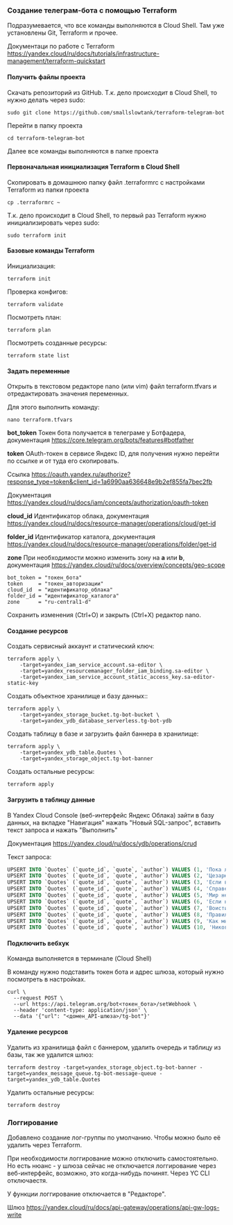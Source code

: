 ### Создание телеграм-бота с помощью Terraform

Подразумевается, что все команды выполняются в Cloud Shell. Там уже установлены Git, Terraform и прочее.

Документаци по работе с Terraform https://yandex.cloud/ru/docs/tutorials/infrastructure-management/terraform-quickstart


#### Получить файлы проекта

Скачать репозиторий из GitHub. Т.к. дело происходит в Cloud Shell, то нужно делать через sudo:
```
sudo git clone https://github.com/smallslowtank/terraform-telegram-bot
```

Перейти в папку проекта
```
cd terraform-telegram-bot
```
Далее все команды выполняются в папке проекта

#### Первоначальная инициализация Terraform в Cloud Shell

Скопировать в домашнюю папку файл .terraformrc с настройками Terraform из папки проекта

```
cp .terraformrc ~
```

Т.к. дело происходит в Cloud Shell, то первый раз Terraform нужно инициализировать через sudo:
```
sudo terraform init
```


#### Базовые команды Terraform

Инициализация:
```
terraform init
```
Проверка конфигов:
```
terraform validate
```
Посмотреть план:
```
terraform plan
```
Посмотреть созданные ресурсы:
```
terraform state list
```

#### Задать переменные

Открыть в текстовом редакторе nano (или vim) файл terraform.tfvars и отредактировать значения переменных.

Для этого выполнить команду:
```
nano terraform.tfvars
```
**bot_token** Токен бота получается в телеграме у Ботфадера, документация https://core.telegram.org/bots/features#botfather

**token** OAuth-токен в сервисе Яндекс ID, для получения нужно перейти по ссылке и от туда его скопировать.

Ссылка https://oauth.yandex.ru/authorize?response_type=token&client_id=1a6990aa636648e9b2ef855fa7bec2fb

Документация https://yandex.cloud/ru/docs/iam/concepts/authorization/oauth-token

**cloud_id** Идентификатор облака, документация https://yandex.cloud/ru/docs/resource-manager/operations/cloud/get-id

**folder_id** Идентификатор каталога, документация https://yandex.cloud/ru/docs/resource-manager/operations/folder/get-id

**zone** При необходимости можно изменить зону на **a** или **b**, документация https://yandex.cloud/ru/docs/overview/concepts/geo-scope

```
bot_token = "токен_бота"
token     = "токен_авторизации"
cloud_id  = "идентификатор_облака"
folder_id = "идентификатор_каталога"
zone      = "ru-central1-d"
```
Сохранить изменения (Ctrl+O) и закрыть (Ctrl+X) редактор nano.

#### Создание ресурсов

Создать сервисный аккаунт и статический ключ:
```
terraform apply \
    -target=yandex_iam_service_account.sa-editor \
    -target=yandex_resourcemanager_folder_iam_binding.sa-editor \
    -target=yandex_iam_service_account_static_access_key.sa-editor-static-key
```
Создать объектное хранилище и базу данных::
```
terraform apply \
    -target=yandex_storage_bucket.tg-bot-bucket \
    -target=yandex_ydb_database_serverless.tg-bot-ydb
```
Создать таблицу в базе и загрузить файл баннера в хранилище:
```
terraform apply \
    -target=yandex_ydb_table.Quotes \
    -target=yandex_storage_object.tg-bot-banner
```
Создать остальные ресурсы:
```
terraform apply
```

#### Загрузить в таблицу данные

В Yandex Cloud Console (веб-интерфейс Яндекс Облака) зайти в базу данных, на вкладке "Навигация" нажать "Новый SQL-запрос", вставить текст запроса и нажать "Выполнить"

Документация https://yandex.cloud/ru/docs/ydb/operations/crud

Текст запроса:

```sql
UPSERT INTO `Quotes` (`quote_id`, `quote`, `author`) VALUES (1, 'Пока любишь — надеешься.', 'Элен Бронтэ');
UPSERT INTO `Quotes` (`quote_id`, `quote`, `author`) VALUES (2, 'Цезарю многое непозволительно потому, что ему дозволено все.', 'Луций Анней Сенека');
UPSERT INTO `Quotes` (`quote_id`, `quote`, `author`) VALUES (3, 'Если вы не можете увидеть себя богатым, то никогда не сможете этого добиться.', 'Роберт Кийосаки');
UPSERT INTO `Quotes` (`quote_id`, `quote`, `author`) VALUES (4, 'Справедливость без мудрости значит много, мудрость без справедливости не значит ничего.', 'Марк Туллий Цицерон');
UPSERT INTO `Quotes` (`quote_id`, `quote`, `author`) VALUES (5, 'Мир несовершенен, поскольку мы несовершенны.', 'Далай-лама XIV');
UPSERT INTO `Quotes` (`quote_id`, `quote`, `author`) VALUES (6, 'Если не предъявлять к жизни особых претензий, то всё, что ни получаешь, будет прекрасным даром.', 'Эрих Мария Ремарк');
UPSERT INTO `Quotes` (`quote_id`, `quote`, `author`) VALUES (7, 'Воистину, на свете есть и травы, не дающие цветов, и цветы, не дающие плодов!', 'Конфуций');
UPSERT INTO `Quotes` (`quote_id`, `quote`, `author`) VALUES (8, 'Правильная постановка вопроса свидетельствует о некотором знакомстве с делом.', 'Фрэнсис Бэкон');
UPSERT INTO `Quotes` (`quote_id`, `quote`, `author`) VALUES (9, 'Как много мы знаем и как мало мы понимаем.', 'Альберт Эйнштейн');
UPSERT INTO `Quotes` (`quote_id`, `quote`, `author`) VALUES (10, 'Никогда не спешите, и вы прибудете вовремя.', 'Шарль Морис де Талейран-Перигор');
```

#### Подключить вебхук

Команда выполняется в терминале (Cloud Shell)

В команду нужно подставить токен бота и адрес шлюза, который нужно посмотреть в настройках.

```
curl \
  --request POST \
  --url https://api.telegram.org/bot<токен_бота>/setWebhook \
  --header 'content-type: application/json' \
  --data '{"url": "<домен_API-шлюза>/tg-bot"}'
```

#### Удаление ресурсов

Удалить из хранилища файл с баннером, удалить очередь и таблицу из базы, так же удалится шлюз:
```
terraform destroy -target=yandex_storage_object.tg-bot-banner -target=yandex_message_queue.tg-bot-message-queue -target=yandex_ydb_table.Quotes
```
Удалить остальные ресурсы:
```
terraform destroy
```

### Логгирование

Добавлено создание лог-группы по умолчанию. Чтобы можно было её удалить через Terraform.

При необходимости логгирование можно отключить самостоятельно. Но есть нюанс - у шлюза сейчас не отключается логгирование через веб-интерфейс, возможно, это когда-нибудь починят. Через YC CLI отключаестя.

У функции логгирование отключается в "Редакторе".

Шлюз https://yandex.cloud/ru/docs/api-gateway/operations/api-gw-logs-write